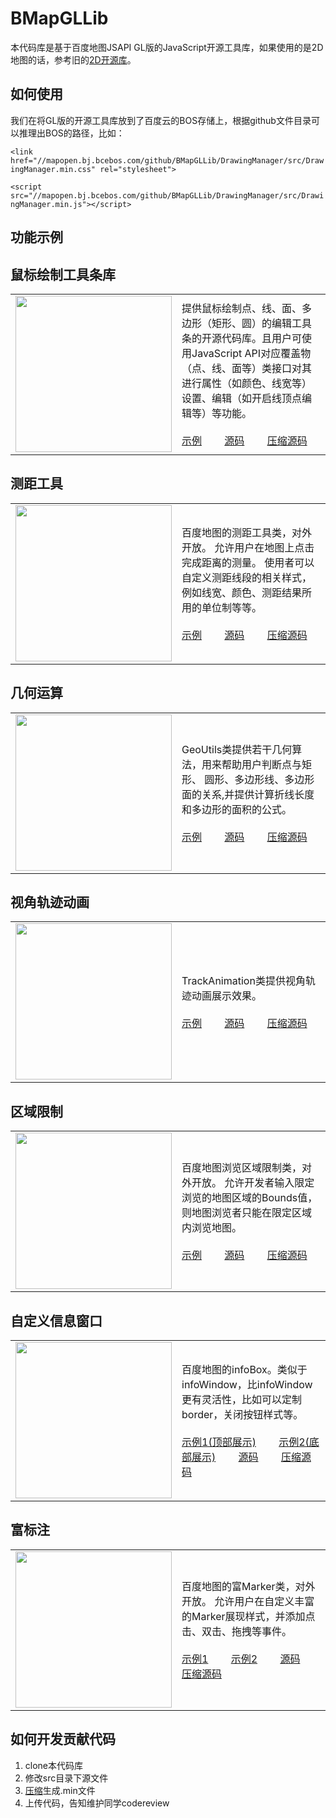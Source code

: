 # BMapGLLib

本代码库是基于百度地图JSAPI GL版的JavaScript开源工具库，如果使用的是2D地图的话，参考旧的[2D开源库](https://github.com/huiyan-fe/BMap-JavaScript-library)。

## 如何使用
我们在将GL版的开源工具库放到了百度云的BOS存储上，根据github文件目录可以推理出BOS的路径，比如：

`<link href="//mapopen.bj.bcebos.com/github/BMapGLLib/DrawingManager/src/DrawingManager.min.css" rel="stylesheet">`

`<script src="//mapopen.bj.bcebos.com/github/BMapGLLib/DrawingManager/src/DrawingManager.min.js"></script>`

## 功能示例

鼠标绘制工具条库
---------
<table>
<tr>
<td width='250'>
<img src='https://raw.githubusercontent.com/huiyan-fe/BMapGLLib/master/images/DrawingManager.png' width='250' />
</td>
<td width='600'>
提供鼠标绘制点、线、面、多边形（矩形、圆）的编辑工具条的开源代码库。且用户可使用JavaScript API对应覆盖物（点、线、面等）类接口对其进行属性（如颜色、线宽等）设置、编辑（如开启线顶点编辑等）等功能。<br/><br/>
<a target='_blank' href='http://mapopen.bj.bcebos.com/github/BMapGLLib/DrawingManager/examples/index.html'>示例</a>　　
<a target='_blank' href='http://mapopen.bj.bcebos.com/github/BMapGLLib/DrawingManager/src/DrawingManager.js'>源码</a>　　
<a target='_blank' href='http://mapopen.bj.bcebos.com/github/BMapGLLib/DrawingManager/src/DrawingManager.min.js'>压缩源码</a>
</td>
</table>

测距工具
---------
<table>
<tr>
<td width='250'>
<img src='https://raw.githubusercontent.com/huiyan-fe/BMapGLLib/master/images/DistanceTool.png' width='250' />
</td>
<td width='600'>
百度地图的测距工具类，对外开放。 允许用户在地图上点击完成距离的测量。 使用者可以自定义测距线段的相关样式，例如线宽、颜色、测距结果所用的单位制等等。 <br/><br/>
<a target='_blank' href='http://mapopen.bj.bcebos.com/github/BMapGLLib/DistanceTool/examples/index.html'>示例</a>　　
<a target='_blank' href='http://mapopen.bj.bcebos.com/github/BMapGLLib/DistanceTool/src/DistanceTool.js'>源码</a>　　
<a target='_blank' href='http://mapopen.bj.bcebos.com/github/BMapGLLib/DistanceTool/src/DistanceTool.min.js'>压缩源码</a>
</td>
</table>

几何运算
---------
<table>
<tr>
<td width='250'>
<img src='https://raw.githubusercontent.com/huiyan-fe/BMapGLLib/master/images/GeoUtils.png' width='250' />
</td>
<td width='600'>
GeoUtils类提供若干几何算法，用来帮助用户判断点与矩形、 圆形、多边形线、多边形面的关系,并提供计算折线长度和多边形的面积的公式。 <br/><br/>
<a target='_blank' href='http://mapopen.bj.bcebos.com/github/BMapGLLib/GeoUtils/examples/index.html'>示例</a>　　
<a target='_blank' href='http://mapopen.bj.bcebos.com/github/BMapGLLib/GeoUtils/src/GeoUtils.js'>源码</a>　　
<a target='_blank' href='http://mapopen.bj.bcebos.com/github/BMapGLLib/GeoUtils/src/GeoUtils.min.js'>压缩源码</a>
</td>
</table>

视角轨迹动画
---------
<table>
<tr>
<td width='250'>
<img src='https://raw.githubusercontent.com/huiyan-fe/BMapGLLib/master/images/TrackAnimation.png' width='250' />
</td>
<td width='600'>
TrackAnimation类提供视角轨迹动画展示效果。 <br/><br/>
<a target='_blank' href='https://mapopen.bj.bcebos.com/github/BMapGLLib/TrackAnimation/examples/index.html'>示例</a>　　
<a target='_blank' href='https://mapopen.bj.bcebos.com/github/BMapGLLib/TrackAnimation/src/TrackAnimation.js'>源码</a>　　
<a target='_blank' href='https://mapopen.bj.bcebos.com/github/BMapGLLib/TrackAnimation/src/TrackAnimation.min.js'>压缩源码</a>
</td>
</table>

区域限制
---------
<table>
<tr>
<td width='250'>
<img src='https://raw.githubusercontent.com/huiyan-fe/BMapGLLib/master/images/AreaRestriction.png' width='250' />
</td>
<td width='600'>
百度地图浏览区域限制类，对外开放。 允许开发者输入限定浏览的地图区域的Bounds值， 则地图浏览者只能在限定区域内浏览地图。 <br/><br/>
<a target='_blank' href='https://mapopen.bj.bcebos.com/github/BMapGLLib/AreaRestriction/examples/index.html'>示例</a>　　
<a target='_blank' href='https://mapopen.bj.bcebos.com/github/BMapGLLib/AreaRestriction/src/AreaRestriction.js'>源码</a>　　
<a target='_blank' href='https://mapopen.bj.bcebos.com/github/BMapGLLib/AreaRestriction/src/AreaRestriction.min.js'>压缩源码</a>
</td>
</table>

自定义信息窗口
---------
<table>
<tr>
<td width='250'>
<img src='https://raw.githubusercontent.com/huiyan-fe/BMapGLLib/master/images/InfoBox.png' width='250' />
</td>
<td width='600'>
百度地图的infoBox。类似于infoWindow，比infoWindow更有灵活性，比如可以定制border，关闭按钮样式等。<br/><br/>
<a target='_blank' href='https://mapopen.bj.bcebos.com/github/BMapGLLib/InfoBox/examples/top.html'>示例1(顶部展示)</a>　　
<a target='_blank' href='https://mapopen.bj.bcebos.com/github/BMapGLLib/InfoBox/examples/bottom.html'>示例2(底部展示)</a>　　
<a target='_blank' href='https://mapopen.bj.bcebos.com/github/BMapGLLib/InfoBox/src/InfoBox.js'>源码</a>　　
<a target='_blank' href='https://mapopen.bj.bcebos.com/github/BMapGLLib/InfoBox/src/InfoBox.min.js'>压缩源码</a>
</td>
</table>

富标注
---------
<table>
<tr>
<td width='250'>
<img src='https://raw.githubusercontent.com/huiyan-fe/BMap-JavaScript-library/master/images/RichMarker.png' width='250' />
</td>
<td width='600'>
百度地图的富Marker类，对外开放。 允许用户在自定义丰富的Marker展现样式，并添加点击、双击、拖拽等事件。<br/><br/>
<a target='_blank' href='https://bj.bcebos.com/v1/mapopen/github/BMapGLLib/RichMarker/examples/RichMarker.html'>示例1</a>　　
<a target='_blank' href='https://bj.bcebos.com/v1/mapopen/github/BMapGLLib/RichMarker/examples/RichMarker_Advanced.html'>示例2</a>　　
<a target='_blank' href='https://bj.bcebos.com/v1/mapopen/github/BMapGLLib/RichMarker/src/RichMarker.js'>源码</a>　　
<a target='_blank' href='https://bj.bcebos.com/v1/mapopen/github/BMapGLLib/RichMarker/src/RichMarker.min.js'>压缩源码</a>
</td>
</table>

## 如何开发贡献代码
1. clone本代码库
2. 修改src目录下源文件
3. [压缩](https://tool.oschina.net/jscompress/)生成.min文件
4. 上传代码，告知维护同学codereview

